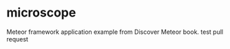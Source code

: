 microscope
==========
Meteor framework application example from Discover Meteor book.
test pull request
